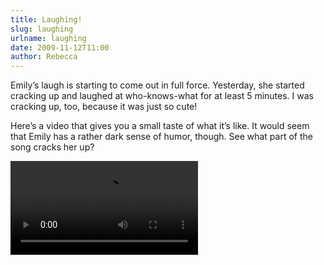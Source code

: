 ```yaml
---
title: Laughing!
slug: laughing
urlname: laughing
date: 2009-11-12T11:00
author: Rebecca
---
```

Emily&#x02bc;s laugh is starting to come out in full force. Yesterday, she
started cracking up and laughed at who-knows-what for at least 5 minutes. I was
cracking up, too, because it was just so cute!

Here&#x02bc;s a video that gives you a small taste of what it&#x02bc;s like. It
would seem that Emily has a rather dark sense of humor, though. See what part of
the song cracks her up?

<video controls preload="metadata">
	<source src="{static}/images/2009-11-10-emily.mp4" type="video/mp4">
</video>
